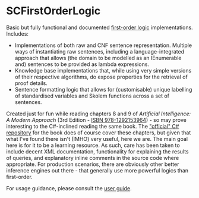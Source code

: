 ﻿# SCFirstOrderLogic

Basic but fully functional and documented [first-order logic](https://en.wikipedia.org/wiki/First-order_logic) implementations. Includes:

* Implementations of both raw and CNF sentence representation. Multiple ways of instantiating raw sentences, including a language-integrated approach that allows (the domain to be modelled as an IEnumerable<T> and) sentences to be provided as lambda expressions.
* Knowledge base implementations that, while using very simple versions of their respective algorithms, do expose properties for the retrieval of proof details.
* Sentence formatting logic that allows for (customisable) unique labelling of standardised variables and Skolem functions across a set of sentences.

Created just for fun while reading chapters 8 and 9 of _Artificial Intelligence: A Modern Approach_ (3rd Edition - [ISBN 978-1292153964](https://www.google.com/search?q=isbn+978-1292153964)) - so may prove interesting to the C#-inclined reading the same book.
The ["official" C# repository](https://github.com/aimacode/aima-csharp/tree/master/aima-csharp) for the book does of course cover these chapters, but given that what I've found there isn't (IMHO) very useful, here we are.
The main goal here is for it to be a learning resource. As such, care has been taken to include decent XML documentation, functionality for explaining the results of queries, and explanatory inline comments in the source code where appropriate.
For production scenarios, there are obviously other better inference engines out there - that generally use more powerful logics than first-order.

For usage guidance, please consult the [user guide](https://github.com/sdcondon/SCFirstOrderLogic/tree/master/docs/user-guide).
